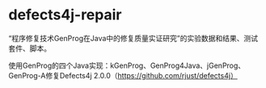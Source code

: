 # defects4j-repair

“程序修复技术GenProg在Java中的修复质量实证研究”的实验数据和结果、测试套件、脚本。

使用GenProg的四个Java实现：kGenProg、GenProg4Java、jGenProg、GenProg-A修复Defects4j 2.0.0（https://github.com/rjust/defects4j）

